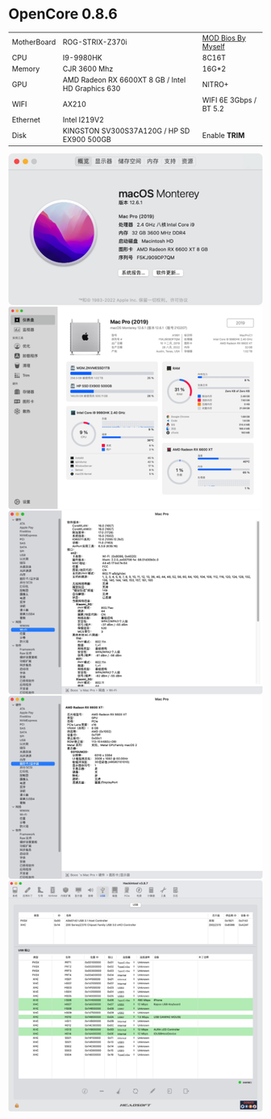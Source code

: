 # OpenCore 0.8.6

|             |                                                              |                               |
| ----------- | ------------------------------------------------------------ | ----------------------------- |
| MotherBoard | ROG-STRIX-Z370i                                              | [MOD Bios By Myself](ASUSTeK_ROG_STRIX_Z370-I_GAMING_3005.389ABCD.bin)                      |
| CPU         | I9-9980HK                                                      | 8C16T                          |
| Memory      | CJR 3600 Mhz                                               | 16G*2                          |
| GPU         | AMD Radeon RX 6600XT 8 GB / Intel HD Graphics 630               |  NITRO+   |
| WIFI        | AX210                                                  | WIFI 6E 3Gbps / BT 5.2 |
| Ethernet    | Intel I219V2                                                 |                               |
| Disk        | KINGSTON SV300S37A120G / HP SD EX900 500GB | Enable **TRIM**               |

![1](img/iShot_2022-10-15_00.50.20.jpg)
![2](img/iShot_2022-10-15_00.50.15.jpg)
![3](img/iShot_2022-10-15_00.51.50.jpg)
![4](img/iShot_2022-10-15_00.52.00.jpg)
![5](img/iShot_2022-10-15_00.55.47.jpg)